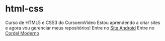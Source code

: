 # html-css
 
 Curso de HTML5 e CSS3 do CursoemVideo
 Estou aprendendo a criar sites e agora vou gerenciar meus repositórios!
 Entre no <a href="https://jonasvlima.github.io/html-css/desafios/d010/android"> Site Android</a>
 Entre no <a href="https://jonasvlima.github.io/html-css/desafios/  d012/">Cordel Moderno</a>
